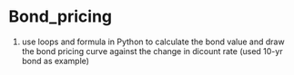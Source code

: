 # Bond_pricing
1. use loops and formula in Python to calculate the bond value and draw the bond pricing curve against the change in dicount rate (used 10-yr bond as example)

